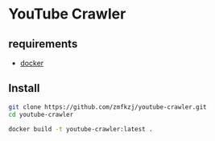 # YouTube Crawler
## requirements
- [docker](https://docs.docker.com/engine/install/)
## Install
```bash
git clone https://github.com/zmfkzj/youtube-crawler.git
cd youtube-crawler

docker build -t youtube-crawler:latest .
```